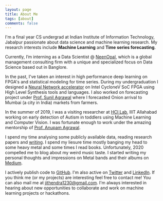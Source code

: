 ```yaml
---
layout: page
title: About Me
tags: [about]
comments: false
---
```


I'm a final year CS undergrad at Indian Institute of Information Technology, Jabalpur passionate about data science and machine learning research. My research interests include **Machine Learning** and **Time series forecasting**.

Currently, I’m interning as a Data Scientist @ [NeenOpal](), which is a global management consulting firm with a unique and specialized focus on Data Science based out in Banglore.

In the past, I've taken an interest in high performance deep learning on FPGA's and statistical modeling for time series. During my undergraduation I designed a [Neural Network accelerator](https://github.com/tirumalnaidu/opencl-cnn-accelerator) on Intel CycloneV SoC FPGA using High Level Synthesis tools and languages. I also worked on forecasting project under [Prof. Sunil Agrawal](http://faculty.iiitdmj.ac.in/faculty/sa) where I forecasted Onion arrival to Mumbai (a city in India) markets from farmers.<!--I also worked on Autism detection in toddlers using machine learning techniques under [Prof.Anupam Agrawal](https://it.iiita.ac.in/?pg=facultypage&uid=anupam).-->

In the summer of 2019, I was a visiting researcher at [HCI Lab](https://hci.iiita.ac.in/labs.html), IIIT Allahabad working on early detection of Autism in toddlers using Machine Learning and Computer Vision. I was fortunate enough to work under the amazing mentorship of [Prof. Anupam Agrawal](https://it.iiita.ac.in/?pg=facultypage&uid=anupam).

I spend my time analysing some publicly available data, reading research papers and [writing](https://jbsy.github.io/blog/). I spend my liesure time mostly banging my head to some heavy metal and some times I read books. Unfortunately, 2020 compelled me to blog about my weird music taste. I started writing my personal thoughts and impressions on Metal bands and their albums on [Medium](https://mettal-musings.blogspot.com/).

I actively publish code to [GitHub](https://github.com/jithendrabsy). I'm also active on [Twitter](https://twitter.com/jithendrabsy) and [LinkedIn](https://www.linkedin.com/in/jithendrabsy/). If you think me (or my projects) are interesting feel free to contact me! You can also mail me at [jithendra1230@gmail.com](mailto:jithendra1230@gmail.com). I'm always interested in hearing about new opportunities to collaborate and work on machine learning projects or hackathons.



